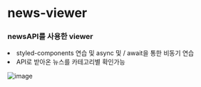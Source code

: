 # news-viewer

### newsAPI를 사용한 viewer
<li>styled-components 연습 및 async 및 / await을 통한 비동기 연습</li>
<li>API로 받아온 뉴스를 카테고리별 확인가능</li>

![image](https://user-images.githubusercontent.com/51200912/176947371-cba49e03-a350-40ee-b11a-f0af88bbdb33.png)


